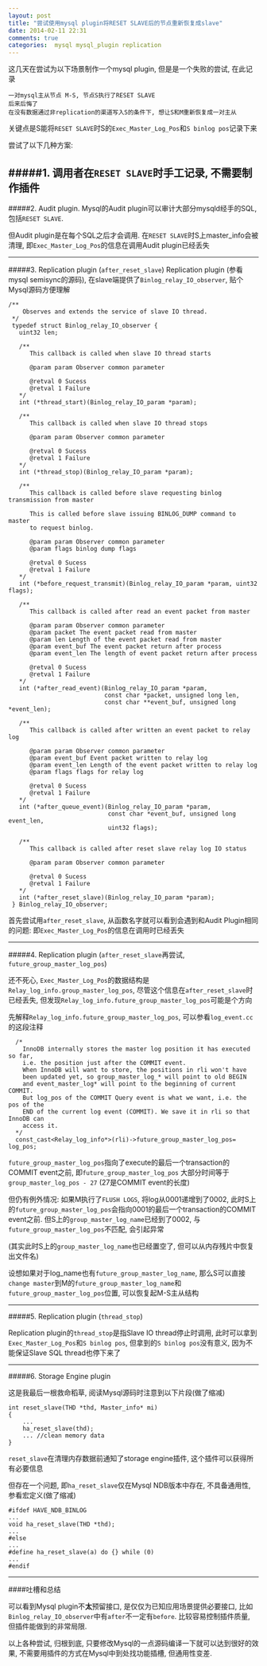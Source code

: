 ```yaml
---
layout: post
title: "尝试使用mysql plugin将RESET SLAVE后的节点重新恢复成slave"
date: 2014-02-11 22:31
comments: true
categories:  mysql mysql_plugin replication
---
```


这几天在尝试为以下场景制作一个mysql plugin, 但是是一个失败的尝试, 在此记录

    一对mysql主从节点 M-S, 节点S执行了RESET SLAVE
    后来后悔了
    在没有数据通过非replication的渠道写入S的条件下, 想让S和M重新恢复成一对主从

关键点是S能将`RESET SLAVE`时S的`Exec_Master_Log_Pos`和`S binlog pos`记录下来

尝试了以下几种方案:

#####1. 调用者在`RESET SLAVE`时手工记录, 不需要制作插件
----
#####2. Audit plugin. 
Mysql的Audit plugin可以审计大部分mysqld经手的SQL, 包括`RESET SLAVE`.

但Audit plugin是在每个SQL之后才会调用. 在`RESET SLAVE`时S上master_info会被清理, 即`Exec_Master_Log_Pos`的信息在调用Audit plugin已经丢失

----
#####3. Replication plugin (`after_reset_slave`)
Replication plugin (参看mysql semisync的源码), 在slave端提供了`Binlog_relay_IO_observer`, 贴个Mysql源码方便理解

    /**
        Observes and extends the service of slave IO thread.
     */
     typedef struct Binlog_relay_IO_observer {
       uint32 len;
     
       /**
          This callback is called when slave IO thread starts
     
          @param param Observer common parameter
     
          @retval 0 Sucess
          @retval 1 Failure
       */
       int (*thread_start)(Binlog_relay_IO_param *param);
     
       /**
          This callback is called when slave IO thread stops
     
          @param param Observer common parameter
     
          @retval 0 Sucess
          @retval 1 Failure
       */
       int (*thread_stop)(Binlog_relay_IO_param *param);
     
       /**
          This callback is called before slave requesting binlog transmission from master
     
          This is called before slave issuing BINLOG_DUMP command to master
          to request binlog.
     
          @param param Observer common parameter
          @param flags binlog dump flags
     
          @retval 0 Sucess
          @retval 1 Failure
       */
       int (*before_request_transmit)(Binlog_relay_IO_param *param, uint32 flags);
     
       /**
          This callback is called after read an event packet from master
     
          @param param Observer common parameter
          @param packet The event packet read from master
          @param len Length of the event packet read from master
          @param event_buf The event packet return after process
          @param event_len The length of event packet return after process
     
          @retval 0 Sucess
          @retval 1 Failure
       */
       int (*after_read_event)(Binlog_relay_IO_param *param,
                               const char *packet, unsigned long len,
                               const char **event_buf, unsigned long *event_len);
     
       /**
          This callback is called after written an event packet to relay log
     
          @param param Observer common parameter
          @param event_buf Event packet written to relay log
          @param event_len Length of the event packet written to relay log
          @param flags flags for relay log
     
          @retval 0 Sucess
          @retval 1 Failure
       */
       int (*after_queue_event)(Binlog_relay_IO_param *param,
                                const char *event_buf, unsigned long event_len,
                                uint32 flags);
     
       /**
          This callback is called after reset slave relay log IO status
          
          @param param Observer common parameter
     
          @retval 0 Sucess
          @retval 1 Failure
       */
       int (*after_reset_slave)(Binlog_relay_IO_param *param);
     } Binlog_relay_IO_observer;
     
首先尝试用`after_reset_slave`, 从函数名字就可以看到会遇到和Audit Plugin相同的问题: 即`Exec_Master_Log_Pos`的信息在调用时已经丢失


----
#####4. Replication plugin (`after_reset_slave`再尝试, `future_group_master_log_pos`)

还不死心, `Exec_Master_Log_Pos`的数据结构是`Relay_log_info.group_master_log_pos`, 尽管这个信息在`after_reset_slave`时已经丢失, 但发现`Relay_log_info.future_group_master_log_pos`可能是个方向

先解释`Relay_log_info.future_group_master_log_pos`, 可以参看`log_event.cc`的这段注释

      /*
        InnoDB internally stores the master log position it has executed so far,
        i.e. the position just after the COMMIT event.
        When InnoDB will want to store, the positions in rli won't have
        been updated yet, so group_master_log_* will point to old BEGIN
        and event_master_log* will point to the beginning of current COMMIT.
        But log_pos of the COMMIT Query event is what we want, i.e. the pos of the
        END of the current log event (COMMIT). We save it in rli so that InnoDB can
        access it.
      */
      const_cast<Relay_log_info*>(rli)->future_group_master_log_pos= log_pos;
      
`future_group_master_log_pos`指向了execute的最后一个transaction的COMMIT event之前, 即`future_group_master_log_pos` 大部分时间等于 `group_master_log_pos - 27` (27是COMMIT event的长度)

但仍有例外情况: 如果M执行了`FLUSH LOGS`, 将log从0001递增到了0002, 此时S上的`future_group_master_log_pos`会指向0001的最后一个transaction的COMMIT event之前. 但S上的`group_master_log_name`已经到了0002, 与`future_group_master_log_pos`不匹配, 会引起异常

(其实此时S上的`group_master_log_name`也已经置空了, 但可以从内存残片中恢复出文件名)

设想如果对于log_name也有`future_group_master_log_name`, 那么S可以直接`change master`到M的`future_group_master_log_name`和`future_group_master_log_pos`位置, 可以恢复起M-S主从结构

----
#####5. Replication plugin (`thread_stop`)

Replication plugin的`thread_stop`是指Slave IO thread停止时调用, 此时可以拿到`Exec_Master_Log_Pos`和`S binlog pos`, 但拿到的`S binlog pos`没有意义, 因为不能保证Slave SQL thread也停下来了

----
#####6. Storage Engine plugin

这是我最后一根救命稻草, 阅读Mysql源码时注意到以下片段(做了缩减)

    int reset_slave(THD *thd, Master_info* mi)
    {
        ...
        ha_reset_slave(thd);
        ... //clean memory data
    }

`reset_slave`在清理内存数据前通知了storage engine插件, 这个插件可以获得所有必要信息

但存在一个问题, 即`ha_reset_slave`仅在Mysql NDB版本中存在, 不具备通用性, 参看宏定义(做了缩减)

    #ifdef HAVE_NDB_BINLOG
    ...
    void ha_reset_slave(THD *thd);
    ...
    #else
    ...
    #define ha_reset_slave(a) do {} while (0)
    ...
    #endif
    

----

####吐槽和总结

可以看到Mysql plugin不**太**预留接口, 是仅仅为已知应用场景提供必要接口, 比如`Binlog_relay_IO_observer`中有`after`不一定有`before`. 比较容易控制插件质量, 但插件能做到的非常局限.

以上各种尝试, 归根到底, 只要修改Mysql的一点源码编译一下就可以达到很好的效果, 不需要用插件的方式在Mysql中到处找功能插槽, 但通用性变差.